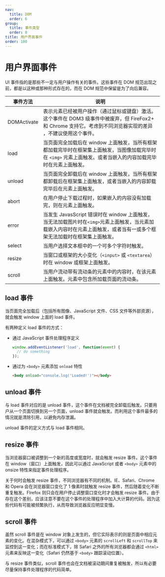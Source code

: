 ```yaml
---
nav:
  title: DOM
  order: 6
group:
  title: 事件类型
  order: 8
title: 用户界面事件
order: 100
---
```


# 用户界面事件

UI 事件指的是那些不一定与用户操作有关的事件。这些事件在 DOM 规范出现之前，都是以这种或那种形式存在的，而在 DOM 规范中保留是为了向后兼容。

| 事件方法    | 说明                                                                                                                                                                     |
| ----------- | ------------------------------------------------------------------------------------------------------------------------------------------------------------------------ |
| DOMActivate | 表示元素已经被用户操作（通过鼠标或键盘）激活。这个事件在 DOM3 级事件中被废弃，但 FireFox2+ 和 Chrome 支持它。考虑到不同浏览器实现的差异 ，不建议使用这个事件。           |
| load        | 当页面完全加载后在 window 上面触发，当所有框架都加载完毕时在框架集上面触发，当图像加载完毕时在 `<img>` 元素上面触发。或者当嵌入的内容加载完毕时在元素上面触发。          |
| unload      | 当页面完全卸载后在 window 上面触发，当所有框架都卸载后在框架集上面触发，或者当嵌入的内容卸载完毕后在元素上面触发。                                                       |
| abort       | 在用户停止下载过程时，如果嵌入的内容没有加载完，则在元素上面触发。                                                                                                       |
| error       | 当发生 JavasScript 错误时在 window 上面触发，当无法加载图片时在`<img>`元素上面触发，当元素加载嵌入内容时在元素上面触发，或者当有一或多个框架无法加载时在框架集上面触发。 |
| select      | 当用户选择文本框中的一个可多个字符时触发。                                                                                                                               |
| resize      | 当窗口或框架的大小变化（`<input>` 或 `<textarea`）时在 window 或框架上面触发。                                                                                           |
| scroll      | 当用户流动带有流动条的元素中的内容时，在该元素上面触发。元素中包含所加载页面的流动条。                                                                                   |

## load 事件

当页面完全加载后（包括所有图像、JavaScript 文件、CSS 文件等外部资源），就会触发 window 上面的 load 事件。

有两种定义 load 事件的方式：

- 通过 JavaScript 事件处理程序定义

  ```js
  window.addEventListener('load', function(event) {
    // do something
  });
  ```

- 通过为 `<body>` 元素添加 `onload` 特性

  ```html
  <body onload="console.log('Loaded!')"></body>
  ```

## unload 事件

与 load 事件对应的是 unload 事件，这个事件在文档被完全卸载后触发。只要用户从一个页面切换到另一个页面，unload 事件就会触发。而利用这个事件最多的情况就是清除引用，以避免内存泄漏。

unload 事件的定义方式与 load 事件相同。

## resize 事件

当浏览器窗口被调整到一个新的高度或宽度时，就会触发 resize 事件。这个事件在 window（窗口）上面触发，因此可以通过 JavaScript 或者 `<body>` 元素中的 onsize 特性来指定事件处理程序。

关于何时会触发 resize 事件，不同浏览器有不同的机制。IE、Safari、Chrome 和 Opera 会在浏览器窗口变化了 1 像素时就触发 resize 事件，然后随着变化不断重复触发。FIrefox 则只会在用户停止调整窗口变化时才会触发 resize 事件。由于 存在这个差别，应该注意不要在这个事件的处理程序中加入大计算的代码。因为这些代码有可能被频繁执行，从而导致浏览器反应明显变慢。

## scroll 事件

虽然 scroll 事件是在 window 对象上发生的，但它实际表示的则是页面中相应元素的变化。在混杂模式下，可以通过 `<body>` 元素的 `scrollLeft` 和 `scrollTop` 来监控到这一变化；而在标准模式下，除 Safari 之外的所有浏览器都会通过 `<html>` 元素来反映这一变化（Safari 仍然基于 `<body>` 跟踪滚动位置）。

与 resize 事件类似，scroll 事件也会在文档被滚动期间重复被触发，所以有必要尽量保持事件处理程序的代码简单。
